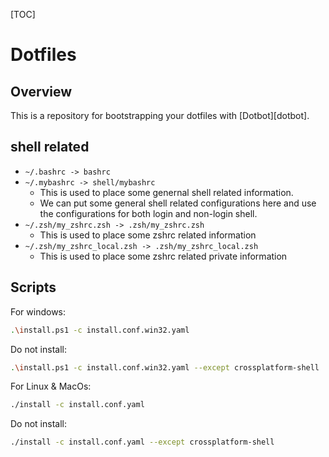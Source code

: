 [TOC]

# Dotfiles

## Overview

This is a repository for bootstrapping your dotfiles with [Dotbot][dotbot].

## shell related

- `~/.bashrc -> bashrc`
- `~/.mybashrc -> shell/mybashrc`
    - This is used to place some genernal shell related information. 
    - We can put some general shell related configurations here and use the configurations for both login and non-login shell.
- `~/.zsh/my_zshrc.zsh -> .zsh/my_zshrc.zsh`
    - This is used to place some zshrc related information
- `~/.zsh/my_zshrc_local.zsh -> .zsh/my_zshrc_local.zsh`
    - This is used to place some zshrc related private information

## Scripts

For windows:

```bash
.\install.ps1 -c install.conf.win32.yaml
```

Do not install:

```bash
.\install.ps1 -c install.conf.win32.yaml --except crossplatform-shell
```

For Linux & MacOs:

```bash
./install -c install.conf.yaml
```

Do not install:

```bash
./install -c install.conf.yaml --except crossplatform-shell
```